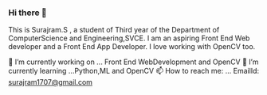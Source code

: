 ### Hi there 👋

This is Surajram.S , a student of Third year of the Department of ComputerScience and Engineering,SVCE.
I am an aspiring Front End Web developer and a Front End App Developer.
I love working with OpenCV too.

 🔭 I’m currently working on ... Front End WebDevelopment and OpenCV
 🌱 I’m currently learning ...Python,ML and OpenCV
 📫 How to reach me: ... EmailId: surajram1707@gmail.com

<!--
**Surajram1707/Surajram1707** is a ✨ _special_ ✨ repository because its `README.md` (this file) appears on your GitHub profile.

Here are some ideas to get you started:

- 🔭 I’m currently working on ...
- 🌱 I’m currently learning ...
- 👯 I’m looking to collaborate on ...
- 🤔 I’m looking for help with ...
- 💬 Ask me about ...
- 📫 How to reach me: ...
- 😄 Pronouns: ...
- ⚡ Fun fact: ...
-->
